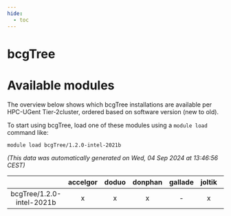 ```yaml
---
hide:
  - toc
---
```


bcgTree
=======

# Available modules


The overview below shows which bcgTree installations are available per HPC-UGent Tier-2cluster, ordered based on software version (new to old).

To start using bcgTree, load one of these modules using a `module load` command like:

```shell
module load bcgTree/1.2.0-intel-2021b
```

*(This data was automatically generated on Wed, 04 Sep 2024 at 13:46:56 CEST)*  

| |accelgor|doduo|donphan|gallade|joltik|shinx|skitty|
| :---: | :---: | :---: | :---: | :---: | :---: | :---: | :---: |
|bcgTree/1.2.0-intel-2021b|x|x|x|-|x|-|x|
